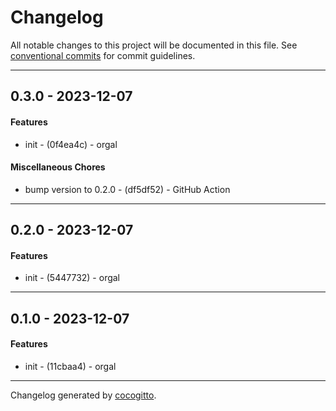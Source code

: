 # Changelog
All notable changes to this project will be documented in this file. See [conventional commits](https://www.conventionalcommits.org/) for commit guidelines.

- - -
## 0.3.0 - 2023-12-07
#### Features
- init - (0f4ea4c) - orgal
#### Miscellaneous Chores
- bump version to 0.2.0 - (df5df52) - GitHub Action
- - -

## 0.2.0 - 2023-12-07
#### Features
- init - (5447732) - orgal
- - -

## 0.1.0 - 2023-12-07
#### Features
- init - (11cbaa4) - orgal
- - -

Changelog generated by [cocogitto](https://github.com/cocogitto/cocogitto).